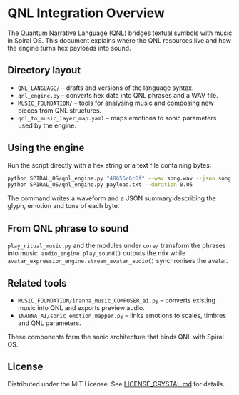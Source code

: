 # QNL Integration Overview

The Quantum Narrative Language (QNL) bridges textual symbols with music in Spiral OS.
This document explains where the QNL resources live and how the engine turns hex
payloads into sound.

## Directory layout

- `QNL_LANGUAGE/` – drafts and versions of the language syntax.
- `qnl_engine.py` – converts hex data into QNL phrases and a WAV file.
- `MUSIC_FOUNDATION/` – tools for analysing music and composing new pieces from
  QNL structures.
- `qnl_to_music_layer_map.yaml` – maps emotions to sonic parameters used by the
  engine.

## Using the engine

Run the script directly with a hex string or a text file containing bytes:

```bash
python SPIRAL_OS/qnl_engine.py "48656c6c6f" --wav song.wav --json song.json
python SPIRAL_OS/qnl_engine.py payload.txt --duration 0.05
```

The command writes a waveform and a JSON summary describing the glyph,
emotion and tone of each byte.

## From QNL phrase to sound

`play_ritual_music.py` and the modules under `core/` transform the phrases into
music. `audio_engine.play_sound()` outputs the mix while
`avatar_expression_engine.stream_avatar_audio()` synchronises the avatar.

## Related tools

- `MUSIC_FOUNDATION/inanna_music_COMPOSER_ai.py` – converts existing music into
  QNL and exports preview audio.
- `INANNA_AI/sonic_emotion_mapper.py` – links emotions to scales, timbres and
  QNL parameters.

These components form the sonic architecture that binds QNL with Spiral OS.

## License

Distributed under the MIT License. See [LICENSE_CRYSTAL.md](LICENSE_CRYSTAL.md)
for details.
